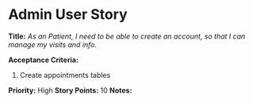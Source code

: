 # Admin User Story

**Title:**
_As an Patient, I need to be able to create an account, so that I can manage my visits and info._

**Acceptance Criteria:**
1. Create appointments tables

**Priority:** High
**Story Points:** 10
**Notes:**
